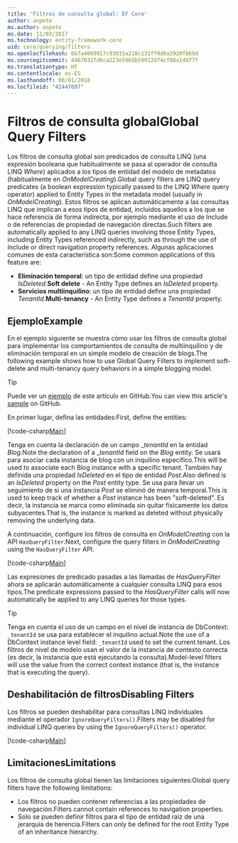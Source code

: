 ```yaml
---
title: 'Filtros de consulta global: EF Core'
author: anpete
ms.author: anpete
ms.date: 11/03/2017
ms.technology: entity-framework-core
uid: core/querying/filters
ms.openlocfilehash: 6b7a4069917c93015a218c131ff0d0a3920fb69d
ms.sourcegitcommit: 4467032fd6ca223e5965b59912d74cf88a1dd77f
ms.translationtype: HT
ms.contentlocale: es-ES
ms.lasthandoff: 08/01/2018
ms.locfileid: "42447697"
---
```

# <a name="global-query-filters"></a><span data-ttu-id="90276-102">Filtros de consulta global</span><span class="sxs-lookup"><span data-stu-id="90276-102">Global Query Filters</span></span>

<span data-ttu-id="90276-103">Los filtros de consulta global son predicados de consulta LINQ (una expresión booleana que habitualmente se pasa al operador de consulta LINQ *Where*) aplicados a los tipos de entidad del modelo de metadatos (habitualmente en *OnModelCreating*).</span><span class="sxs-lookup"><span data-stu-id="90276-103">Global query filters are LINQ query predicates (a boolean expression typically passed to the LINQ *Where* query operator) applied to Entity Types in the metadata model (usually in *OnModelCreating*).</span></span> <span data-ttu-id="90276-104">Estos filtros se aplican automáticamente a las consultas LINQ que implican a esos tipos de entidad, incluidos aquellos a los que se hace referencia de forma indirecta, por ejemplo mediante el uso de Include o de referencias de propiedad de navegación directas.</span><span class="sxs-lookup"><span data-stu-id="90276-104">Such filters are automatically applied to any LINQ queries involving those Entity Types, including Entity Types referenced indirectly, such as through the use of Include or direct navigation property references.</span></span> <span data-ttu-id="90276-105">Algunas aplicaciones comunes de esta característica son:</span><span class="sxs-lookup"><span data-stu-id="90276-105">Some common applications of this feature are:</span></span>

* <span data-ttu-id="90276-106">**Eliminación temporal**: un tipo de entidad define una propiedad *IsDeleted*.</span><span class="sxs-lookup"><span data-stu-id="90276-106">**Soft delete** - An Entity Type defines an *IsDeleted* property.</span></span>
* <span data-ttu-id="90276-107">**Servicios multiinquilino**: un tipo de entidad define una propiedad *TenantId*.</span><span class="sxs-lookup"><span data-stu-id="90276-107">**Multi-tenancy** - An Entity Type defines a *TenantId* property.</span></span>

## <a name="example"></a><span data-ttu-id="90276-108">Ejemplo</span><span class="sxs-lookup"><span data-stu-id="90276-108">Example</span></span>

<span data-ttu-id="90276-109">En el ejemplo siguiente se muestra cómo usar los filtros de consulta global para implementar los comportamientos de consulta de multiinquilino y de eliminación temporal en un simple modelo de creación de blogs.</span><span class="sxs-lookup"><span data-stu-id="90276-109">The following example shows how to use Global Query Filters to implement soft-delete and multi-tenancy query behaviors in a simple blogging model.</span></span>

> [!TIP]
> <span data-ttu-id="90276-110">Puede ver un [ejemplo](https://github.com/aspnet/EntityFrameworkCore/tree/master/samples/QueryFilters) de este artículo en GitHub.</span><span class="sxs-lookup"><span data-stu-id="90276-110">You can view this article's [sample](https://github.com/aspnet/EntityFrameworkCore/tree/master/samples/QueryFilters) on GitHub.</span></span>

<span data-ttu-id="90276-111">En primer lugar, defina las entidades:</span><span class="sxs-lookup"><span data-stu-id="90276-111">First, define the entities:</span></span>

[!code-csharp[Main](../../../efcore-repo/samples/QueryFilters/Program.cs#Entities)]

<span data-ttu-id="90276-112">Tenga en cuenta la declaración de un campo __tenantId_ en la entidad _Blog_.</span><span class="sxs-lookup"><span data-stu-id="90276-112">Note the declaration of a __tenantId_ field on the _Blog_ entity.</span></span> <span data-ttu-id="90276-113">Se usará para asociar cada instancia de blog con un inquilino específico.</span><span class="sxs-lookup"><span data-stu-id="90276-113">This will be used to associate each Blog instance with a specific tenant.</span></span> <span data-ttu-id="90276-114">También hay definida una propiedad _IsDeleted_ en el tipo de entidad _Post_.</span><span class="sxs-lookup"><span data-stu-id="90276-114">Also defined is an _IsDeleted_ property on the _Post_ entity type.</span></span> <span data-ttu-id="90276-115">Se usa para llevar un seguimiento de si una instancia _Post_ se eliminó de manera temporal.</span><span class="sxs-lookup"><span data-stu-id="90276-115">This is used to keep track of whether a _Post_ instance has been "soft-deleted".</span></span> <span data-ttu-id="90276-116">Es decir, la instancia se marca como eliminada sin quitar físicamente los datos subyacentes.</span><span class="sxs-lookup"><span data-stu-id="90276-116">That is, the instance is marked as deleted without physically removing the underlying data.</span></span>

<span data-ttu-id="90276-117">A continuación, configure los filtros de consulta en _OnModelCreating_ con la API ```HasQueryFilter```.</span><span class="sxs-lookup"><span data-stu-id="90276-117">Next, configure the query filters in _OnModelCreating_ using the ```HasQueryFilter``` API.</span></span>

[!code-csharp[Main](../../../efcore-repo/samples/QueryFilters/Program.cs#Configuration)]

<span data-ttu-id="90276-118">Las expresiones de predicado pasadas a las llamadas de _HasQueryFilter_ ahora se aplicarán automáticamente a cualquier consulta LINQ para esos tipos.</span><span class="sxs-lookup"><span data-stu-id="90276-118">The predicate expressions passed to the _HasQueryFilter_ calls will now automatically be applied to any LINQ queries for those types.</span></span>

> [!TIP]
> <span data-ttu-id="90276-119">Tenga en cuenta el uso de un campo en el nivel de instancia de DbContext: ```_tenantId``` se usa para establecer el inquilino actual.</span><span class="sxs-lookup"><span data-stu-id="90276-119">Note the use of a DbContext instance level field: ```_tenantId``` used to set the current tenant.</span></span> <span data-ttu-id="90276-120">Los filtros de nivel de modelo usan el valor de la instancia de contexto correcta (es decir, la instancia que está ejecutando la consulta).</span><span class="sxs-lookup"><span data-stu-id="90276-120">Model-level filters will use the value from the correct context instance (that is, the instance that is executing the query).</span></span>

## <a name="disabling-filters"></a><span data-ttu-id="90276-121">Deshabilitación de filtros</span><span class="sxs-lookup"><span data-stu-id="90276-121">Disabling Filters</span></span>

<span data-ttu-id="90276-122">Los filtros se pueden deshabilitar para consultas LINQ individuales mediante el operador ```IgnoreQueryFilters()```.</span><span class="sxs-lookup"><span data-stu-id="90276-122">Filters may be disabled for individual LINQ queries by using the ```IgnoreQueryFilters()``` operator.</span></span>

[!code-csharp[Main](../../../efcore-repo/samples/QueryFilters/Program.cs#IgnoreFilters)]

## <a name="limitations"></a><span data-ttu-id="90276-123">Limitaciones</span><span class="sxs-lookup"><span data-stu-id="90276-123">Limitations</span></span>

<span data-ttu-id="90276-124">Los filtros de consulta global tienen las limitaciones siguientes:</span><span class="sxs-lookup"><span data-stu-id="90276-124">Global query filters have the following limitations:</span></span>

* <span data-ttu-id="90276-125">Los filtros no pueden contener referencias a las propiedades de navegación.</span><span class="sxs-lookup"><span data-stu-id="90276-125">Filters cannot contain references to navigation properties.</span></span>
* <span data-ttu-id="90276-126">Solo se pueden definir filtros para el tipo de entidad raíz de una jerarquía de herencia.</span><span class="sxs-lookup"><span data-stu-id="90276-126">Filters can only be defined for the root Entity Type of an inheritance hierarchy.</span></span>
